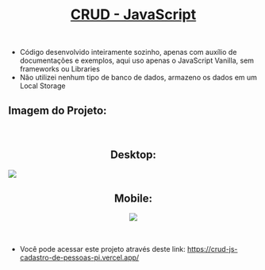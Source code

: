 <h1 align="center"><a href="https://crud-js-cadastro-de-pessoas-pi.vercel.app/">CRUD - JavaScript</a></h1>
<br>
<ul>
 <li>Código desenvolvido inteiramente sozinho, apenas com auxílio de documentações e exemplos, aqui uso apenas o JavaScript Vanilla, sem frameworks ou Libraries</li>
 <li>Não utilizei nenhum tipo de banco de dados, armazeno os dados em um Local Storage</li>
</ul>
<bt>
<h2>Imagem do Projeto:</h2>
<br>
<h2 align="center">Desktop:</h2>
<img src="https://user-images.githubusercontent.com/86135150/220205417-809f1264-541d-48fb-866c-da8e4cb9b306.png">
<br>
<h2 align="center">Mobile:</h2>
<div align="center">
<img src="https://user-images.githubusercontent.com/86135150/220205539-781bf9fc-9210-41da-8c75-40460a2cbb4d.png">
</div>

<br>
<br>
<ul>
 <li>Você pode acessar este projeto através deste link: <a href="https://crud-js-cadastro-de-pessoas-pi.vercel.app/">https://crud-js-cadastro-de-pessoas-pi.vercel.app/</a></li>
</ul>


